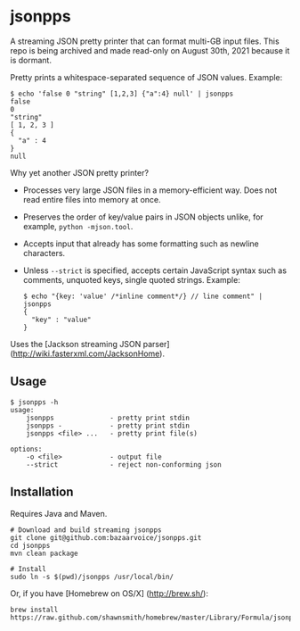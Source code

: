 jsonpps
======================================

A streaming JSON pretty printer that can format multi-GB input files.  This repo is being archived and made read-only on August 30th, 2021 because it is dormant.

Pretty prints a whitespace-separated sequence of JSON values.  Example:
```
$ echo 'false 0 "string" [1,2,3] {"a":4} null' | jsonpps
false
0
"string"
[ 1, 2, 3 ]
{
  "a" : 4
}
null
```

Why yet another JSON pretty printer?

* Processes very large JSON files in a memory-efficient way.  Does not read entire files into memory at once.

* Preserves the order of key/value pairs in JSON objects unlike, for example, `python -mjson.tool`.

* Accepts input that already has some formatting such as newline characters.

* Unless `--strict` is specified, accepts certain JavaScript syntax such as comments, unquoted keys, single quoted strings.  Example:

    ```
    $ echo "{key: 'value' /*inline comment*/} // line comment" | jsonpps
    {
      "key" : "value"
    }
    ```

Uses the [Jackson streaming JSON parser] (http://wiki.fasterxml.com/JacksonHome).

Usage
-----

```
$ jsonpps -h
usage:
    jsonpps              - pretty print stdin
    jsonpps -            - pretty print stdin
    jsonpps <file> ...   - pretty print file(s)

options:
    -o <file>            - output file
    --strict             - reject non-conforming json
```

Installation
------------

Requires Java and Maven.

```
# Download and build streaming jsonpps
git clone git@github.com:bazaarvoice/jsonpps.git
cd jsonpps
mvn clean package

# Install
sudo ln -s $(pwd)/jsonpps /usr/local/bin/
```

Or, if you have [Homebrew on OS/X] (http://brew.sh/):

```
brew install https://raw.github.com/shawnsmith/homebrew/master/Library/Formula/jsonpps.rb
```
